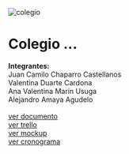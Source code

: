 ![colegio](https://github.com/valentinamarinu/campusConnect/assets/103174712/3e22722c-440d-4ed2-84f7-058241e5bade)
# Colegio ...

**Integrantes:** <br>
Juan Camilo Chaparro Castellanos <br>
Valentina Duarte Cardona <br>
Ana Valentina Marín Usuga <br>
Alejandro Amaya Agudelo <br>
<br>[ver documento](https://docs.google.com/document/d/1oqWkobbJKhmRgbSoSQ9LziOj2dIik0Xn)
<br>[ver trello](https://trello.com/b/WnTKuFB6/riwi-project-development) 
<br>[ver mockup](https://www.figma.com/file/eHUSTzzrOePKQ3zvUVlhBt/Caminos-del-saber?type=design&node-id=50-3&mode=design&t=XAT5DkQaSmDGNqai-0)
<br>[ver cronograma](https://docs.google.com/spreadsheets/d/1zWF90D621u1R79zkyxkxKWNX_h_tLQlQx5OlbWMdfN4/edit)

